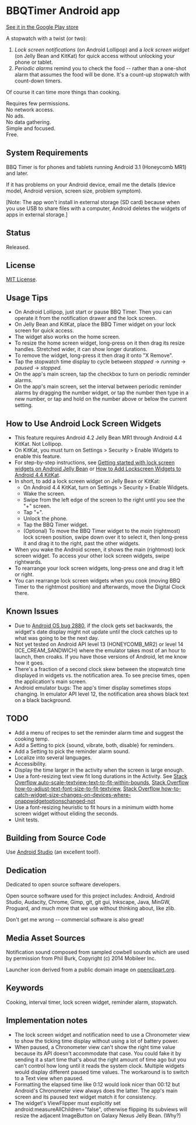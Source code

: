 # BBQTimer Android app

[See it in the Google Play store](https://play.google.com/store/apps/details?id=com.onefishtwo.bbqtimer)

A stopwatch with a twist (or two):

1. *Lock screen notifications* (on Android Lollipop) and a *lock screen widget* (on Jelly Bean and
   KitKat) for quick access without unlocking your phone or tablet.
2. *Periodic alarms* remind you to check the food -- rather than a one-shot alarm that assumes the
   food will be done. It's a count-up stopwatch with count-down timers.

Of course it can time more things than cooking.

Requires few permissions.<br/>
No network access.<br/>
No ads.<br/>
No data gathering.<br/>
Simple and focused.<br/>
Free.

## System Requirements

BBQ Timer is for phones and tablets running Android 3.1 (Honeycomb MR1) and later.

If it has problems on your Android device, email me the details (device model, Android
version, screen size, problem symptom).

[Note: The app won't install in external storage (SD card) because when you use USB to share files
with a computer, Android deletes the widgets of apps in external storage.]

## Status

Released.

## License

[MIT License](https://github.com/1fish2/BBQTimer/blob/master/LICENSE.md).

## Usage Tips
* On Android Lollipop, just start or pause BBQ Timer. Then you can operate it from the notification
  drawer and the lock screen.
* On Jelly Bean and KitKat, place the BBQ Timer widget on your lock screen for quick access.
* The widget also works on the home screen.
* To resize the home screen widget, long-press on it then drag its resize handles.
  Stretched wider, it can show longer durations.
* To remove the widget, long-press it then drag it onto "X Remove".
* Tap the stopwatch time display to cycle between *stopped* -> *running* -> *paused* -> *stopped.*
* On the app's main screen, tap the checkbox to turn on periodic reminder alarms.
* On the app's main screen, set the interval between periodic reminder alarms by
  dragging the number widget, or tap the number then type in a new number, or tap and hold on the
  number above or below the current setting.

## How to Use Android Lock Screen Widgets
* This feature requires Android 4.2 Jelly Bean MR1 through Android 4.4 KitKat. Not Lollipop.
* On KitKat, you must turn on Settings > Security > Enable Widgets to enable this feature.
* For step-by-step instructions, see [Getting started with lock screen widgets on Android Jelly
  Bean](http://howto.cnet.com/8301-11310_39-57549747-285/getting-started-with-lock-screen-widgets-on-android-jelly-bean/
  "CNET How To")
  or [How to Add Lockscreen Widgets to Android 4.4
  KitKat](http://www.gottabemobile.com/2013/11/11/add-lockscreen-widgets-android-4-4-kitkat-nexus-5/
  "GottaBe Mobile").
* In short, to add a lock screen widget on Jelly Bean or KitKat:
    * On Android 4.4 KitKat, turn on Settings > Security > Enable Widgets.
    * Wake the screen.
    * Swipe from the left edge of the screen to the right until you see the "+" screen.
    * Tap "+".
    * Unlock the phone.
    * Tap the BBQ Timer widget.
    * (Optional) To move the BBQ Timer widget to the *main* (rightmost) lock screen position, swipe
      down over it to select it, then long-press it and drag it to the right, past the other
      widgets.
* When you wake the Android screen, it shows the main (rightmost) lock screen widget.
  To access your other lock screen widgets, swipe rightwards.
* To rearrange your lock screen widgets, long-press one and drag it left or right.
* You can rearrange lock screen widgets when you cook (moving BBQ Timer to the rightmost
  position) and afterwards, move the Digital Clock there.

## Known Issues
* Due to [Android OS bug 2880](https://code.google.com/p/android/issues/detail?id=2880), if the
  clock gets set backwards, the widget's date display might not update until the clock catches up to
  what was going to be the next day.
* Not yet tested on Android API level 13 (HONEYCOMB_MR2) or level 14 (ICE_CREAM_SANDWICH) where the
  emulator takes most of an hour to launch, then croaks. If you have those versions of
  Android, let me know how it goes.
* There's a fraction of a second clock skew between the stopwatch time displayed in widgets vs. the
  notification area. To see precise times, open the application's main screen.
* Android emulator bugs: The app's timer display sometimes stops changing. In emulator API level 12,
  the notification area shows black text on a black background.

## TODO
* Add a menu of recipes to set the reminder alarm time and suggest the cooking temp.
* Add a Setting to pick {sound, vibrate, both, disable} for reminders.
* Add a Setting to pick the reminder alarm sound.
* Localize into several languages.
* Accessibility.
* Display the time larger in the activity when the screen is large enough.
* Use a font-resizing text view fit long durations in the Activity. See
  [Stack Overflow auto-scale-textview-text-to-fit-within-bounds](http://stackoverflow.com/questions/5033012/auto-scale-textview-text-to-fit-within-bounds/),
  [Stack Overflow how-to-adjust-text-font-size-to-fit-textview](http://stackoverflow.com/questions/2617266/how-to-adjust-text-font-size-to-fit-textview/),
  [Stack Overflow how-to-catch-widget-size-changes-on-devices-where-onappwidgetoptionschanged-not](http://stackoverflow.com/questions/17396045/how-to-catch-widget-size-changes-on-devices-where-onappwidgetoptionschanged-not)
* Use a font-resizing heuristic to fit hours in a minimum width home screen widget without eliding
  the seconds.
* Unit tests.

## Building from Source Code
Use [Android Studio](http://developer.android.com/sdk/installing/studio.html) (an excellent tool!).

## Dedication
Dedicated to open source software developers.

Open source software used for this project includes: Android, Android Studio, Audacity, Chrome,
Gimp, git, git gui, Inkscape, Java, MinGW, Proguard, and much more that we use without thinking
about, like zlib.

Don't get me wrong -- commercial software is also great!

## Media Asset Sources
Notification sound composed from sampled cowbell sounds which are used by permission from Phil Burk,
Copyright (c) 2014 Mobileer Inc.

Launcher icon derived from a public domain image on [openclipart.org](http://openclipart.org).

## Keywords
Cooking, interval timer, lock screen widget, reminder alarm, stopwatch.

## Implementation notes
* The lock screen widget and notification need to use a Chronometer view to show the ticking time
display without using a lot of battery power.
* When paused, a Chronometer view can't show the right time value because its API doesn't
accommodate that case. You could fake it by sending it a start time that's about the right amount of
time ago but you can't control how long until it reads the system clock. Multiple widgets would
display different paused time values. The workaround is to switch to a Text view when paused.
* Formatting the elapsed time like 0:12 would look nicer than 00:12 but Android's Chronometer view
always does the latter. The app's main screen and its paused text widget match it for consistency.
* The widget's ViewFlipper must explicitly set android:measureAllChildren="false", otherwise
flipping its subviews will resize the adjacent ImageButton on Galaxy Nexus Jelly Bean. (Why?)
